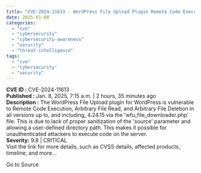```yaml
---
title: "CVE-2024-11613 - WordPress File Upload Plugin Remote Code Execution and File Access Vulnerability"
date: 2025-01-08
categories: 
  - "cve"
  - "cybersecurity"
  - "cybersecurity-awareness"
  - "security"
  - "threat-intelligence"
tags: 
  - "cve"
  - "cybersecurity"
  - "security"
---
```


**CVE ID :** CVE-2024-11613  
**Published :** Jan. 8, 2025, 7:15 a.m. | 2 hours, 35 minutes ago  
**Description :** The WordPress File Upload plugin for WordPress is vulnerable to Remote Code Execution, Arbitrary File Read, and Arbitrary File Deletion in all versions up to, and including, 4.24.15 via the 'wfu\_file\_downloader.php' file. This is due to lack of proper sanitization of the 'source' parameter and allowing a user-defined directory path. This makes it possible for unauthenticated attackers to execute code on the server.  
**Severity:** 9.8 | CRITICAL  
Visit the link for more details, such as CVSS details, affected products, timeline, and more...

Go to Source
